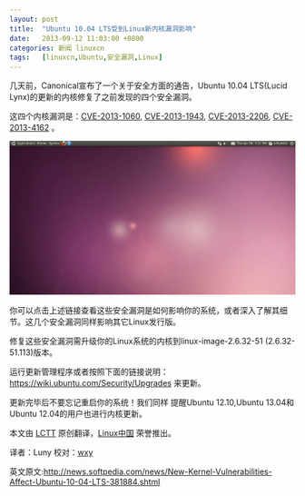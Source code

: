 ```yaml
---
layout: post
title:	"Ubuntu 10.04 LTS受到Linux新内核漏洞影响"
date:	2013-09-12 11:03:00 +0800 
categories:	新闻 linuxcn 
tags:	[linuxcn,Ubuntu,安全漏洞,Linux]
---
```



几天前，Canonical宣布了一个关于安全方面的通告，Ubuntu 10.04 LTS(Lucid Lynx)的更新的内核修复了之前发现的四个安全漏洞。


这四个内核漏洞是：[CVE-2013-1060](http://people.canonical.com/%7Eubuntu-security/cve/2013/CVE-2013-1060.html), [CVE-2013-1943](http://people.canonical.com/%7Eubuntu-security/cve/2013/CVE-2013-1943.html), [CVE-2013-2206](http://people.ubuntu.com/%7Eubuntu-security/cve/CVE-2013-2206), [CVE-2013-4162](http://people.canonical.com/%7Eubuntu-security/cve/2013/CVE-2013-4162.html) 。


![](/Asserts/Images/album/201309/11/205101mmr3bedjm1rxmwbr.jpg)


你可以点击上述链接查看这些安全漏洞是如何影响你的系统，或者深入了解其细节。这几个安全漏洞同样影响其它Linux发行版。


修复这些安全漏洞需升级你的Linux系统的内核到linux-image-2.6.32-51 (2.6.32-51.113)版本。


运行更新管理程序或者按照下面的链接说明：<https://wiki.ubuntu.com/Security/Upgrades> 来更新。


更新完毕后不要忘记重启你的系统！我们同样 提醒Ubuntu 12.10,Ubuntu 13.04和Ubuntu 12.04的用户也进行内核更新。


 


本文由 [LCTT](https://github.com/LCTT/TranslateProject) 原创翻译，[Linux中国](portal.php) 荣誉推出。


译者：Luny 校对：[wxy](space/3/)


英文原文:<http://news.softpedia.com/news/New-Kernel-Vulnerabilities-Affect-Ubuntu-10-04-LTS-381884.shtml>
